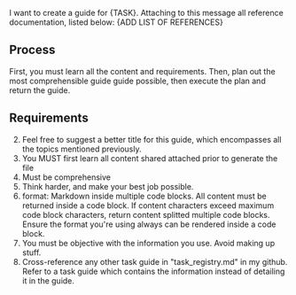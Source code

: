 I want to create a guide for {TASK}. Attaching to this message all reference documentation, listed below:
{ADD LIST OF REFERENCES}

## Process 
First, you must learn all the content and requirements. Then, plan out the most comprehensible guide guide possible, then execute the plan and return the guide. 

## Requirements 
2. Feel free to suggest a better title for this guide, which encompasses all the topics mentioned previously.
3. You MUST first learn all content shared attached prior to generate the file
4. Must be comprehensive
5. Think harder, and make your best job possible.
6. format: Markdown inside multiple code blocks. All content must be returned inside a code block. If content characters exceed maximum code block characters, return content splitted multiple code blocks. Ensure the format you're using always can be rendered inside a code block.  
7. You must be objective with the information you use. Avoid making up stuff. 
8. Cross-reference any other task guide in "task_registry.md" in my github. Refer to a task guide which contains the information instead of detailing it in the guide. 
